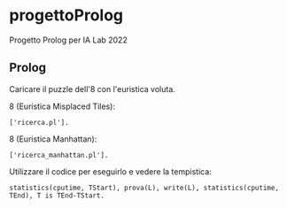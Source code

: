 # progettoProlog
Progetto Prolog per IA Lab 2022

## Prolog

Caricare il puzzle dell'8 con l'euristica voluta.

8 (Euristica Misplaced Tiles):
```
['ricerca.pl'].
```
8 (Euristica Manhattan):
```
['ricerca_manhattan.pl'].
```

Utilizzare il codice per eseguirlo e vedere la tempistica:
```
statistics(cputime, TStart), prova(L), write(L), statistics(cputime, TEnd), T is TEnd-TStart.
```
